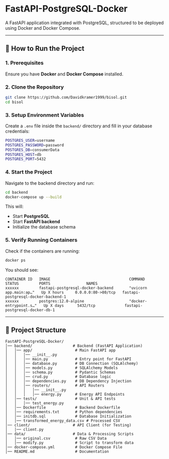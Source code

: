 # FastAPI-PostgreSQL-Docker

A FastAPI application integrated with PostgreSQL, structured to be deployed using Docker and Docker Compose.

---

## 🚀 How to Run the Project

### **1. Prerequisites**
Ensure you have **Docker** and **Docker Compose** installed.

### **2. Clone the Repository**
```sh
git clone https://github.com/Davidkramer1999/bisol.git
cd bisol
```

### **3. Setup Environment Variables**
Create a `.env` file inside the `backend/` directory and fill in your database credentials:

```sh
POSTGRES_USER=username
POSTGRES_PASSWORD=password
POSTGRES_DB=consumerData
POSTGRES_HOST=db
POSTGRES_PORT=5432
```

### **4. Start the Project**
Navigate to the backend directory and run:
```sh
cd backend
docker-compose up --build
```

This will:
- Start **PostgreSQL**
- Start **FastAPI backend**
- Initialize the database schema

### **5. Verify Running Containers**
Check if the containers are running:
```sh
docker ps
```
You should see:
```
CONTAINER ID   IMAGE                                   COMMAND                  STATUS         PORTS                NAMES
xxxxxx         fastapi-postgresql-docker-backend       "uvicorn app.main:ap…"   Up X hours     0.0.0.0:80->80/tcp   fastapi-postgresql-docker-backend-1
xxxxxx         postgres:12.0-alpine                    "docker-entrypoint.s…"   Up X days      5432/tcp             fastapi-postgresql-docker-db-1
```

---

## 📂 Project Structure

```
FastAPI-PostgreSQL-Docker/
│── backend/                  # Backend (FastAPI Application)
│   │── app/                   # Main FastAPI app
│   │   │── __init__.py
│   │   │── main.py            # Entry point for FastAPI
│   │   │── database.py        # DB Connection (SQLAlchemy)
│   │   │── models.py          # SQLAlchemy Models
│   │   │── schema.py          # Pydantic Schemas
│   │   │── crud.py            # Database logic
│   │   │── dependencies.py    # DB Dependency Injection
│   │   │── routers/           # API Routers
│   │   │   │── __init__.py
│   │   │   │── energy.py      # Energy API Endpoints
│   │── tests/                 # Unit & API tests
│   │   │── test_energy.py
│   │── Dockerfile             # Backend Dockerfile
│   │── requirements.txt       # Python dependencies
│   │── initdb.sql             # Database Initialization
│   │── transformed_energy_data.csv # Processed CSV
│── client/                   # API Client (for Testing)
│   │── client.py
│── data/                     # Data & Processing Scripts
│   │── original.csv           # Raw CSV Data
│   │── modify.py              # Script to transform data
│── docker-compose.yml         # Docker Compose File
│── README.md                  # Documentation
```

